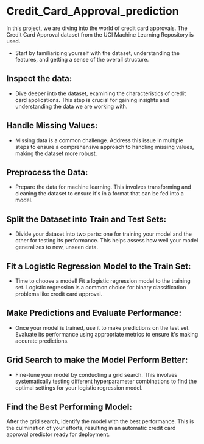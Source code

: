 # Credit_Card_Approval_prediction

In this project, we are diving into the world of credit card approvals. The Credit Card Approval dataset from the UCI Machine Learning Repository is used. 

- Start by familiarizing yourself with the dataset, understanding the features, and getting a sense of the overall structure.

## Inspect the data:
- Dive deeper into the dataset, examining the characteristics of credit card applications. This step is crucial for gaining insights and understanding the data we are working with.

## Handle Missing Values:
- Missing data is a common challenge. Address this issue in multiple steps to ensure a comprehensive approach to handling missing values, making the dataset more robust.
  
## Preprocess the Data:
- Prepare the data for machine learning. This involves transforming and cleaning the dataset to ensure it's in a format that can be fed into a model.

## Split the Dataset into Train and Test Sets:
- Divide your dataset into two parts: one for training your model and the other for testing its performance. This helps assess how well your model generalizes to new, unseen data.

## Fit a Logistic Regression Model to the Train Set:
- Time to choose a model! Fit a logistic regression model to the training set. Logistic regression is a common choice for binary classification problems like credit card approval.

## Make Predictions and Evaluate Performance:
- Once your model is trained, use it to make predictions on the test set. Evaluate its performance using appropriate metrics to ensure it's making accurate predictions.

## Grid Search to make the Model Perform Better:
- Fine-tune your model by conducting a grid search. This involves systematically testing different hyperparameter combinations to find the optimal settings for your logistic regression model.

## Find the Best Performing Model:
After the grid search, identify the model with the best performance. This is the culmination of your efforts, resulting in an automatic credit card approval predictor ready for deployment.
